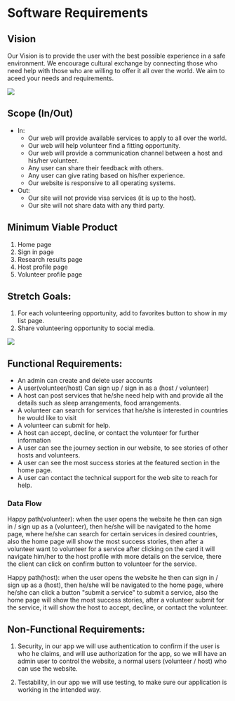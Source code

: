 # Software Requirements
## Vision
 Our Vision is to provide the user with the best possible experience in a safe environment. We encourage cultural exchange by connecting those who need help with those who are willing to offer it all over the world. We aim to aceed your needs and requirements.
  
![](https://hertz.mediaclick.work/mp-include/uploads/2017/04/vision.png)

## Scope (In/Out)
- In:
  * Our web will provide available services to apply to all over the world.
  * Our web will help volunteer find a fitting opportunity.
  * Our web will provide a communication channel between a host and his/her volunteer.
  * Any user can share their feedback with others.
  * Any user can give rating based on his/her experience.
  * Our website is responsive to all operating systems.
- Out:
  * Our site will not provide visa services (it is up to the host).
  * Our site will not share data with any third party.

## Minimum Viable Product
1.	Home page
2.	Sign in page
3.	Research results page
4.	Host profile page
5.	Volunteer profile page


## Stretch Goals:
1. For each volunteering opportunity, add to favorites button to show in my list page.
2. Share volunteering opportunity to social media.

![](https://i.pinimg.com/564x/88/b9/29/88b929ce65896f2d6708a5cfb1cff519.jpg)

## Functional Requirements:

- An admin can create and delete user accounts
- A user(volunteer/host) Can sign up / sign in as a (host / volunteer)
- A host can post services that he/she need help with and provide all the details such as sleep arrangements, food arrangements.
- A volunteer can search for services that he/she is interested in countries he would like to visit
- A volunteer can submit for help.
- A host can accept, decline, or contact the volunteer for further information
- A user can see the journey section in our website, to see stories of other hosts and volunteers.
- A user can see the most success stories at the featured section in the home page.
- A user can contact the technical support for the web site to reach for help.

### Data Flow
Happy path(volunteer): when the user opens the website he then can sign in / sign up as a (volunteer), then he/she will be navigated to the home page, where he/she can search for certain services in desired countries, also the home page will show the most success stories, then after a volunteer want to volunteer for a service after clicking on the card it will navigate him/her to the host profile with more details on the service, there the client can click on confirm button to volunteer for the service.

Happy path(host): when the user opens the website he then can sign in / sign up as a (host), then he/she will be navigated to the home page, where he/she can click a button "submit a service" to submit a service, also the home page will show the most success stories, after a volunteer submit for the service, it will show the host to accept, decline, or contact the volunteer.

## Non-Functional Requirements:

1. Security, in our app we will use authentication to confirm if the user is who he claims, and will use authorization for the app, so we will have an admin user to control the website, a normal users (volunteer / host) who can use the website.

2. Testability, in our app we will use testing, to make sure our application is working in the intended way.